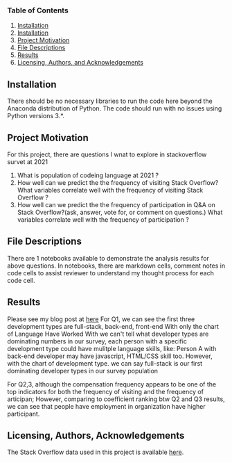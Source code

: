 
### Table of Contents

1. [Installation](#installation)
1. [Installation](#installation)
2. [Project Motivation](#motivation)
3. [File Descriptions](#files)
4. [Results](#results)
5. [Licensing, Authors, and Acknowledgements](#licensing)

## Installation <a name="installation"></a>

There should be no necessary libraries to run the code here beyond the Anaconda distribution of Python.  The code should run with no issues using Python versions 3.*.

## Project Motivation<a name="motivation"></a>

For this project, there are questions I wnat to explore in stackoverflow survet at 2021   
1. What is population of codeing language at 2021 ?
2. How well can we predict the the frequency of visiting Stack Overflow? What variables correlate well with the frequency of visiting Stack Overflow ? 
3. How well can we predict the the frequency of participation in Q&amp;A on Stack Overflow?(ask, answer, vote for, or comment on questions.) What variables correlate well with the frequency of participation ?   


## File Descriptions <a name="files"></a>

There are 1 notebooks available to demonstrate the analysis results for above questions.  In notebooks,  there are markdown cells, comment notes in code cells to assist reviewer to understand my thought process for each code cell.  
  

## Results<a name="results"></a>
Please see my blog post at [here](https://medium.com/@jkmemo2013/how-often-do-you-visit-the-stackoverflow-ff396221b0cb)
For Q1, we can see the first three development types are full-stack, back-end, front-end
With only the chart of Language Have Worked With we can't tell what developer types are dominating numbers in our survey, each person with a specific development type could have mulitple language skills, like: Person A with back-end developer may have javascript, HTML/CSS skill too. However, with the chart of development type. we can say full-stack is our first dominating developer types in our survey population

For Q2,3, although the compensation frequency appears to be one of the top indicators for both the frequency of visiting and the frequency of articipan; However, comparing to coefficient ranking btw Q2 and Q3 results, we can see that people have employment in organization have higher participant.  
## Licensing, Authors, Acknowledgements<a name="licensing"></a>

The Stack Overflow data used in this project is available  [here](https://insights.stackoverflow.com/survey).  
